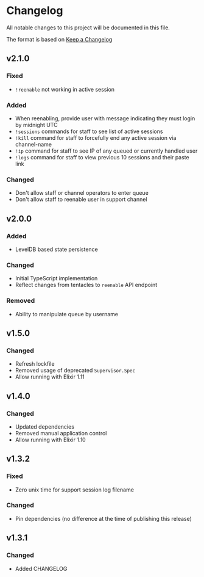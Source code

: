 # Changelog
All notable changes to this project will be documented in this file.

The format is based on [Keep a Changelog](https://keepachangelog.com/en/1.0.0/)

## v2.1.0
### Fixed
- `!reenable` not working in active session

### Added
- When reenabling, provide user with message indicating they must login by midnight UTC
- `!sessions` commands for staff to see list of active sessions
- `!kill` command for staff to forcefully end any active session via channel-name
- `!ip` command for staff to see IP of any queued or currently handled user
- `!logs` command for staff to view previous 10 sessions and their paste link

### Changed
- Don't allow staff or channel operators to enter queue
- Don't allow staff to reenable user in support channel

## v2.0.0
### Added
- LevelDB based state persistence

### Changed
- Initial TypeScript implementation
- Reflect changes from tentacles to `reenable` API endpoint

### Removed
- Ability to manipulate queue by username

## v1.5.0
### Changed
- Refresh lockfile
- Removed usage of deprecated `Supervisor.Spec`
- Allow running with Elixir 1.11

## v1.4.0
### Changed
- Updated dependencies
- Removed manual application control
- Allow running with Elixir 1.10

## v1.3.2
### Fixed
- Zero unix time for support session log filename

### Changed
- Pin dependencies (no difference at the time of publishing this release)

## v1.3.1
### Changed
- Added CHANGELOG
